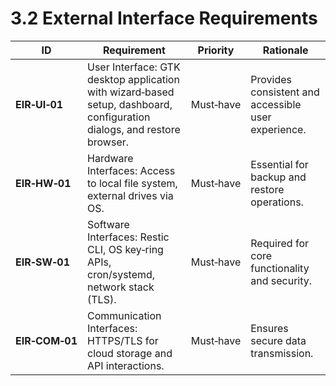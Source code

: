 # 3.2 External Interface Requirements

| ID            | Requirement                                                                                               | Priority    | Rationale                                                     |
|---------------|-----------------------------------------------------------------------------------------------------------|-------------|---------------------------------------------------------------|
| <a id="eirUi01">**EIR‑UI‑01**</a> | User Interface: GTK desktop application with wizard‑based setup, dashboard, configuration dialogs, and restore browser. | Must‑have   | Provides consistent and accessible user experience.           |
| <a id="eirHw01">**EIR‑HW‑01**</a> | Hardware Interfaces: Access to local file system, external drives via OS.                                 | Must‑have   | Essential for backup and restore operations.                  |
| <a id="eirSw01">**EIR‑SW‑01**</a> | Software Interfaces: Restic CLI, OS key‑ring APIs, cron/systemd, network stack (TLS).                    | Must‑have   | Required for core functionality and security.                 |
| <a id="eirCom01">**EIR‑COM‑01**</a> | Communication Interfaces: HTTPS/TLS for cloud storage and API interactions.                              | Must‑have   | Ensures secure data transmission.                             |
